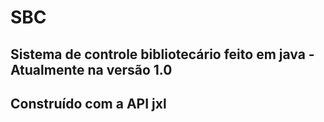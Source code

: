 # SBC
## Sistema de controle bibliotecário feito em java - Atualmente na versão 1.0
## Construído com a API jxl
